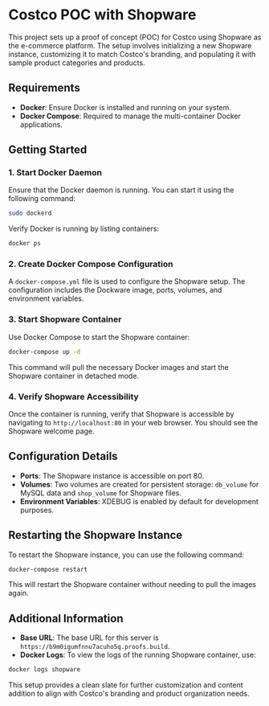 # Costco POC with Shopware

This project sets up a proof of concept (POC) for Costco using Shopware as the e-commerce platform. The setup involves initializing a new Shopware instance, customizing it to match Costco's branding, and populating it with sample product categories and products.

## Requirements

- **Docker**: Ensure Docker is installed and running on your system.
- **Docker Compose**: Required to manage the multi-container Docker applications.

## Getting Started

### 1. Start Docker Daemon

Ensure that the Docker daemon is running. You can start it using the following command:

```sh
sudo dockerd
```

Verify Docker is running by listing containers:

```sh
docker ps
```

### 2. Create Docker Compose Configuration

A `docker-compose.yml` file is used to configure the Shopware setup. The configuration includes the Dockware image, ports, volumes, and environment variables.

### 3. Start Shopware Container

Use Docker Compose to start the Shopware container:

```sh
docker-compose up -d
```

This command will pull the necessary Docker images and start the Shopware container in detached mode.

### 4. Verify Shopware Accessibility

Once the container is running, verify that Shopware is accessible by navigating to `http://localhost:80` in your web browser. You should see the Shopware welcome page.

## Configuration Details

- **Ports**: The Shopware instance is accessible on port 80.
- **Volumes**: Two volumes are created for persistent storage: `db_volume` for MySQL data and `shop_volume` for Shopware files.
- **Environment Variables**: XDEBUG is enabled by default for development purposes.

## Restarting the Shopware Instance

To restart the Shopware instance, you can use the following command:

```sh
docker-compose restart
```

This will restart the Shopware container without needing to pull the images again.

## Additional Information

- **Base URL**: The base URL for this server is `https://b9m0igumfnnu7acuho5q.proofs.build`.
- **Docker Logs**: To view the logs of the running Shopware container, use:

```sh
docker logs shopware
```

This setup provides a clean slate for further customization and content addition to align with Costco's branding and product organization needs.
